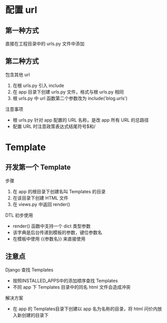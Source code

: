 
# 配置 url
## 第一种方式

直接在工程目录中的 urls.py 文件中添加


## 第二种方式

包含其他 url

1. 在根 urls.py 引入 include
2. 在 app 目录下创建 urls.py 文件，格式与根 urls.py 相同
3. 根 urls.py 中 url 函数第二个参数改为 include('blog.urls')

注意事项

* 根 urls.py 针对 app 配置的 URL 名称，是改 app 所有 URL 的总路径
* 配置 URL 时注意政策表达式结尾符号$和/

# Template

## 开发第一个 Template

步骤
1. 在 app 的根目录下创建名叫 Templates 的目录
2. 在该目录下创建 HTML 文件
3. 在 views.py 中返回 render()

DTL 初步使用

* render() 函数中支持一个 dict 类型参数
* 该字典是后台传递到模板的参数，键位参数名
* 在模板中使用 {{参数名}} 来直接使用

## 注意点
Django 查找 Templates
* 按照INSTALLED_APPS中的添加顺序查找 Templates
* 不同 app 下 Templates 目录中的同名 html 文件会造成冲突

解决方案

* 在 app 的 Templates目录下创建以 app 名为名称的目录，将 html 问价内放入新创建的目录下